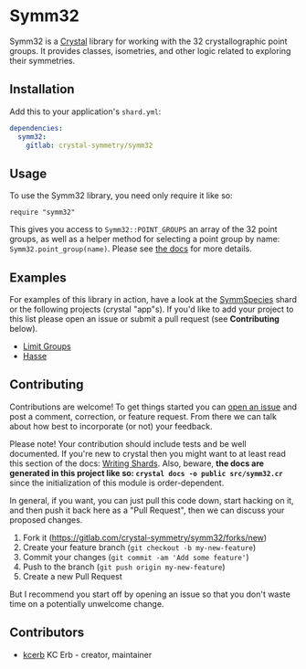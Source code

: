# Symm32

Symm32 is a [Crystal](https://crystal-lang.org/) library for working with the 32 crystallographic point groups. It provides classes, isometries, and other logic related to exploring their symmetries.

## Installation

Add this to your application's `shard.yml`:

```yaml
dependencies:
  symm32:
    gitlab: crystal-symmetry/symm32
```

## Usage

To use the Symm32 library, you need only require it like so:

```crystal
require "symm32"
```

This gives you access to `Symm32::POINT_GROUPS` an array of the 32 point groups, as well as a helper method for selecting a point group by name: `Symm32.point_group(name)`. Please see [the docs](https://crystal-symmetry.gitlab.io/symm32) for more details.

## Examples

For examples of this library in action, have a look at the [SymmSpecies](https://crystal-symmetry.gitlab.io/symm_species) shard or the following projects (crystal "app"s). If you'd like to add your project to this list please open an issue or submit a pull request (see **Contributing** below).

* [Limit Groups](https://gitlab.com/crystal-symmetry/limit_groups)
* [Hasse](https://gitlab.com/crystal-symmetry/hasse)

## Contributing

Contributions are welcome! To get things started you can [open an issue](https://gitlab.com/crystal-symmetry/symm32/issues/new) and post a comment, correction, or feature request. From there we can talk about how best to incorporate (or not) your feedback.

Please note! Your contribution should include tests and be well documented. If you're new to crystal then you might want to at least read this section of the docs: [Writing Shards](https://crystal-lang.org/docs/guides/writing_shards.html). Also, beware, **the docs are generated in this project like so: `crystal docs -o public src/symm32.cr`** since the initialization of this module is order-dependent.

In general, if you want, you can just pull this code down, start hacking on it, and then push it back here as a "Pull Request", then we can discuss your proposed changes.

1. Fork it (<https://gitlab.com/crystal-symmetry/symm32/forks/new>)
2. Create your feature branch (`git checkout -b my-new-feature`)
3. Commit your changes (`git commit -am 'Add some feature'`)
4. Push to the branch (`git push origin my-new-feature`)
5. Create a new Pull Request

But I recommend you start off by opening an issue so that you don't waste time on a potentially unwelcome change.

## Contributors

- [kcerb](https://gitlab.com/kcerb) KC Erb - creator, maintainer
